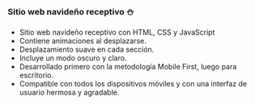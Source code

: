 ### Sitio web navideño receptivo ⛄️

- Sitio web navideño receptivo con HTML, CSS y JavaScript
- Contiene animaciones al desplazarse.
- Desplazamiento suave en cada sección.
- Incluye un modo oscuro y claro.
- Desarrollado primero con la metodología Mobile First, luego para escritorio.
- Compatible con todos los dispositivos móviles y con una interfaz de usuario hermosa y agradable.